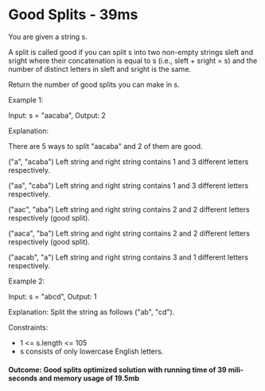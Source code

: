 
# Good Splits - 39ms


You are given a string s.

A split is called good if you can split s into two non-empty strings sleft and sright where their concatenation is equal to s (i.e., sleft + sright = s) and the number of distinct letters in sleft and sright is the same.

Return the number of good splits you can make in s.
 
Example 1:

Input: s = "aacaba",
Output: 2

Explanation: 

There are 5 ways to split "aacaba" and 2 of them are good.

("a", "acaba") Left string and right string contains 1 and 3 different letters respectively.

("aa", "caba") Left string and right string contains 1 and 3 different letters respectively.

("aac", "aba") Left string and right string contains 2 and 2 different letters respectively (good split).

("aaca", "ba") Left string and right string contains 2 and 2 different letters respectively (good split).

("aacab", "a") Left string and right string contains 3 and 1 different letters respectively.

Example 2:

Input: s = "abcd",
Output: 1

Explanation: Split the string as follows ("ab", "cd").
 
Constraints:

* 1 <= s.length <= 105
* s consists of only lowercase English letters.

#### Outcome: Good splits optimized solution with running time of 39 mili-seconds and memory usage of 19.5mb
